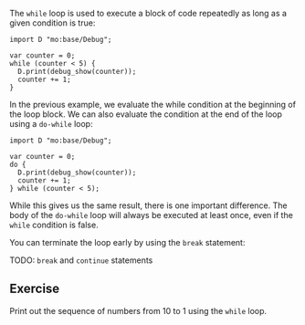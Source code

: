 The `while` loop is used to execute a block of code repeatedly as long as a given condition is true:

```motoko
import D "mo:base/Debug";

var counter = 0;
while (counter < 5) {
  D.print(debug_show(counter));
  counter += 1;
}
```

In the previous example, we evaluate the while condition at the beginning of the loop block.
We can also evaluate the condition at the end of the loop using a `do-while` loop:

```motoko
import D "mo:base/Debug";

var counter = 0;
do {
  D.print(debug_show(counter));
  counter += 1;
} while (counter < 5);
```

While this gives us the same result, there is one important difference. The body of the `do-while`
loop will always be executed at least once, even if the `while` condition is false.

You can terminate the loop early by using the `break` statement:

TODO: `break` and `continue` statements

## Exercise

Print out the sequence of numbers from 10 to 1 using the `while` loop.
